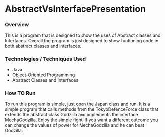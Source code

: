 # AbstractVsInterfacePresentation

### Overview

   This is a program that is designed to show the uses of Abstract classes and Interfaces.  Overall the program is just designed to show funtioning code in both abstract classes and interfaces.


### Technologies / Techniques Used
   
   - Java
   - Object-Oriented Programming
   - Abstract Classes and Interfaces


### How TO Run

   To run this program is simple, just open the Japan class and run.  It is a simple program that calls methods from the TokyoDefenceForce class that extends the abstract class Godzilla and implements the interface MechaGodzilla. Enjoy the simple fight.  If you want a different outcome you can change the  values of power for MechaGodzilla and he can beat Godzilla.


